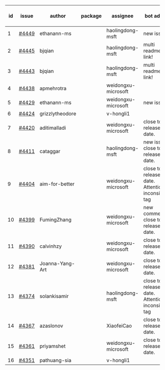 | id | issue | author | package | assignee | bot advice | created date of issue | target release date | date from target |
| ------ | ------ | ------ | ------ | ------ | ------ | ------ | ------ | :-----: |
| 1 | [#4449](https://github.com/Azure/sdk-release-request/issues/4449) | ethanann-ms |  | haolingdong-msft | new issue. | 08-17 | 09-22 |  |
| 2 | [#4445](https://github.com/Azure/sdk-release-request/issues/4445) | bjqian |  | haolingdong-msft | multi readme link! | 08-17 | 09-22 |  |
| 3 | [#4443](https://github.com/Azure/sdk-release-request/issues/4443) | bjqian |  | haolingdong-msft | multi readme link! | 08-17 | 09-22 |  |
| 4 | [#4438](https://github.com/Azure/sdk-release-request/issues/4438) | apmehrotra |  | weidongxu-microsoft |  | 08-16 | 09-22 |  |
| 5 | [#4429](https://github.com/Azure/sdk-release-request/issues/4429) | ethanann-ms |  | weidongxu-microsoft | new issue. | 08-15 | 09-22 |  |
| 6 | [#4424](https://github.com/Azure/sdk-release-request/issues/4424) | grizzlytheodore |  | v-hongli1 |  | 08-12 |  | 0 |
| 7 | [#4420](https://github.com/Azure/sdk-release-request/issues/4420) | aditimalladi |  | weidongxu-microsoft | close to release date.  | 08-11 | 08-25 | 2 |
| 8 | [#4411](https://github.com/Azure/sdk-release-request/issues/4411) | cataggar |  | haolingdong-msft | new issue. close to release date.  | 08-08 | 08-25 | 2 |
| 9 | [#4404](https://github.com/Azure/sdk-release-request/issues/4404) | aim-for-better |  | weidongxu-microsoft | close to release date.  Attention to inconsistent tag | 08-08 | 08-25 | 2 |
| 10 | [#4399](https://github.com/Azure/sdk-release-request/issues/4399) | FumingZhang |  | weidongxu-microsoft | new comment. close to release date.  | 08-08 | 08-25 | 2 |
| 11 | [#4390](https://github.com/Azure/sdk-release-request/issues/4390) | calvinhzy |  | weidongxu-microsoft | close to release date.  | 08-04 | 08-25 | 2 |
| 12 | [#4381](https://github.com/Azure/sdk-release-request/issues/4381) | Joanna-Yang-Art |  | weidongxu-microsoft | close to release date.  | 07-31 | 08-25 | 2 |
| 13 | [#4374](https://github.com/Azure/sdk-release-request/issues/4374) | solankisamir |  | haolingdong-msft | close to release date.  Attention to inconsistent tag | 07-27 | 08-25 | 2 |
| 14 | [#4367](https://github.com/Azure/sdk-release-request/issues/4367) | azaslonov |  | XiaofeiCao | close to release date.  | 07-26 | 08-25 | 2 |
| 15 | [#4361](https://github.com/Azure/sdk-release-request/issues/4361) | priyamshet |  | weidongxu-microsoft | close to release date.  | 07-25 | 08-25 | 2 |
| 16 | [#4351](https://github.com/Azure/sdk-release-request/issues/4351) | pathuang-sia |  | v-hongli1 |  | 07-20 |  | 0 |
